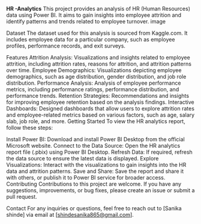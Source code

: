 **HR -Analytics**
This project provides an analysis of HR (Human Resources) data using Power BI. It aims to gain insights into employee attrition and identify patterns and trends related to employee turnover. image

Dataset
The dataset used for this analysis is sourced from Kaggle.com. It includes employee data for a particular company, such as employee profiles, performance records, and exit surveys.

Features
Attrition Analysis: Visualizations and insights related to employee attrition, including attrition rates, reasons for attrition, and attrition patterns over time.
Employee Demographics: Visualizations depicting employee demographics, such as age distribution, gender distribution, and job role distribution.
Performance Analysis: Analysis of employee performance metrics, including performance ratings, performance distribution, and performance trends.
Retention Strategies: Recommendations and insights for improving employee retention based on the analysis findings.
Interactive Dashboards: Designed dashboards that allow users to explore attrition rates and employee-related metrics based on various factors, such as age, salary slab, job role, and more.
Getting Started
To view the HR analytics report, follow these steps:

Install Power BI: Download and install Power BI Desktop from the official Microsoft website.
Connect to the Data Source: Open the HR analytics report file (.pbix) using Power BI Desktop.
Refresh Data: If required, refresh the data source to ensure the latest data is displayed.
Explore Visualizations: Interact with the visualizations to gain insights into the HR data and attrition patterns.
Save and Share: Save the report and share it with others, or publish it to Power BI service for broader access.
Contributing
Contributions to this project are welcome. If you have any suggestions, improvements, or bug fixes, please create an issue or submit a pull request.

Contact
For any inquiries or questions, feel free to reach out to [Sanika shinde] via email at [shindesanika865@gmail.com].
